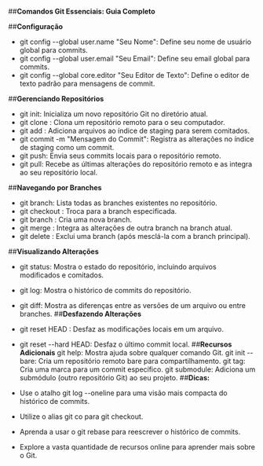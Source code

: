 ﻿
##**Comandos Git Essenciais: Guia Completo**

  
  ##**Configuração**
- git config --global user.name "Seu Nome": Define seu nome de usuário global para commits.
- git config --global user.email "Seu Email": Define seu email global para commits.
- git config --global core.editor "Seu Editor de Texto": Define o editor de texto padrão para mensagens de commit.

##**Gerenciando Repositórios**
- git init: Inicializa um novo repositório Git no diretório atual.
- git clone <url>: Clona um repositório remoto para o seu computador.
- git add <arquivo>: Adiciona arquivos ao índice de staging para serem comitados.
- git commit -m "Mensagem do Commit": Registra as alterações no índice de staging como um commit.
- git push: Envia seus commits locais para o repositório remoto.
- git pull: Recebe as últimas alterações do repositório remoto e as integra ao seu repositório local.

##**Navegando por Branches**
- git branch: Lista todas as branches existentes no repositório.
- git checkout <nome-da-branch>: Troca para a branch especificada.
- git branch <nome-da-branch>: Cria uma nova branch.
- git merge <nome-da-branch>: Integra as alterações de outra branch na branch atual.
- git delete <nome-da-branch>: Exclui uma branch (após mesclá-la com a branch principal).

##**Visualizando Alterações**
- git status: Mostra o estado do repositório, incluindo arquivos modificados e comitados.
- git log: Mostra o histórico de commits do repositório.
- git diff: Mostra as diferenças entre as versões de um arquivo ou entre branches.
##**Desfazendo Alterações**
- git reset HEAD <arquivo>: Desfaz as modificações locais em um arquivo.
- git reset --hard HEAD: Desfaz o último commit local.
##**Recursos Adicionais**
git help: Mostra ajuda sobre qualquer comando Git.
git init --bare: Cria um repositório remoto bare para compartilhamento.
git tag: Cria uma marca para um commit específico.
git submodule: Adiciona um submódulo (outro repositório Git) ao seu projeto.
##**Dicas:**

- Use o atalho git log --oneline para uma visão mais compacta do histórico de commits.
- Utilize o alias git co para git checkout.
- Aprenda a usar o git rebase para reescrever o histórico de commits.
- Explore a vasta quantidade de recursos online para aprender mais sobre o Git.

